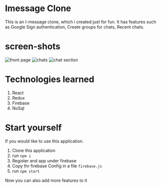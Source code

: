 # Imessage Clone

This is an I-message clone, which i created just for fun. It has features such as Google Sign authentication, Create groups for chats, Recent chats.

# screen-shots

![front page](https://user-images.githubusercontent.com/19743451/125162588-5a419400-e1a6-11eb-96db-e248145d66e6.PNG)
![chats](https://user-images.githubusercontent.com/19743451/125162586-5a419400-e1a6-11eb-9900-80f0239af08d.PNG)
![chat section](https://user-images.githubusercontent.com/19743451/125162585-5877d080-e1a6-11eb-9c3f-1cb3052682cd.PNG)

# Technologies learned

1. React
2. Redux
3. Firebase
4. NoSql

# Start yourself

If you would like to use this application.

1. Clone this application
2. run `npm i`
3. Register and app under firebase
4. Copy thr firebase Config in a file `firebase.js`
5. run `npm start`

Now you can also add more features to it
